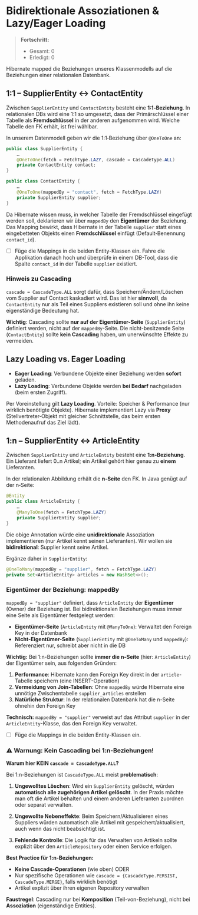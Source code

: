 
# Bidirektionale Assoziationen & Lazy/Eager Loading
> **Fortschritt:** <!-- wird live gezählt -->
> - Gesamt: <span id="t-total">0</span>
> - Erledigt: <span id="t-done">0</span>

Hibernate mapped die Beziehungen unseres Klassenmodells auf die Beziehungen einer relationalen Datenbank.

## 1:1 – SupplierEntity ↔ ContactEntity

Zwischen `SupplierEntity` und `ContactEntity` besteht eine **1:1‑Beziehung**. In relationalen DBs wird eine 1:1 so umgesetzt, dass der Primärschlüssel einer Tabelle als **Fremdschlüssel** in der anderen aufgenommen wird. Welche Tabelle den FK erhält, ist frei wählbar.

In unserem Datenmodell geben wir die 1:1‑Beziehung über `@OneToOne` an:

```java
public class SupplierEntity {
    …
    @OneToOne(fetch = FetchType.LAZY, cascade = CascadeType.ALL)
    private ContactEntity contact;
}
```

```java
public class ContactEntity {
    …
    @OneToOne(mappedBy = "contact", fetch = FetchType.LAZY)
    private SupplierEntity supplier;
}
```

Da Hibernate wissen muss, in welcher Tabelle der Fremdschlüssel eingefügt werden soll, deklarieren wir über `mappedBy` den **Eigentümer** der Beziehung. Das Mapping bewirkt, dass Hibernate in der Tabelle `supplier` statt eines eingebetteten Objekts einen **Fremdschlüssel** einfügt (Default‑Benennung `contact_id`). 

- [ ] Füge die Mappings in die beiden Entity-Klassen ein. Fahre die Applikation danach hoch und überprüfe in einem DB-Tool, dass die Spalte `contact_id` in der Tabelle `supplier` existiert.

### Hinweis zu Cascading

`cascade = CascadeType.ALL` sorgt dafür, dass Speichern/Ändern/Löschen vom Supplier auf Contact kaskadiert wird. Das ist hier **sinnvoll**, da `ContactEntity`  nur als Teil eines Suppliers existieren soll und ohne ihn keine eigenständige Bedeutung hat.

**Wichtig**: Cascading sollte **nur auf der Eigentümer-Seite** (`SupplierEntity`) definiert werden, nicht auf der `mappedBy`-Seite. Die nicht-besitzende Seite (`ContactEntity`) sollte **kein Cascading** haben, um unerwünschte Effekte zu vermeiden.

## Lazy Loading vs. Eager Loading

- **Eager Loading**: Verbundene Objekte einer Beziehung werden **sofort** geladen.
- **Lazy Loading**: Verbundene Objekte werden **bei Bedarf** nachgeladen (beim ersten Zugriff).

Per Voreinstellung gilt **Lazy Loading**. Vorteile: Speicher & Performance (nur wirklich benötigte Objekte). Hibernate implementiert Lazy via **Proxy** (Stellvertreter‑Objekt mit gleicher Schnittstelle, das beim ersten Methodenaufruf das Ziel lädt).

## 1:n – SupplierEntity ↔ ArticleEntity

Zwischen `SupplierEntity` und `ArticleEntity` besteht eine **1:n‑Beziehung**. Ein Lieferant liefert 0..n Artikel; ein Artikel gehört hier genau zu **einem** Lieferanten.

In der relationalen Abbildung erhält die **n‑Seite** den FK. In Java genügt auf der n‑Seite:

```java
@Entity
public class ArticleEntity {
    …
    @ManyToOne(fetch = FetchType.LAZY)
    private SupplierEntity supplier;
}
```

Die obige Annotation würde eine **unidirektionale** Assoziation implementieren (nur Artikel kennt seinen Lieferanten). Wir wollen sie **bidirektional**: Supplier kennt seine Artikel.

Ergänze daher in `SupplierEntity`:

```java
@OneToMany(mappedBy = "supplier", fetch = FetchType.LAZY)
private Set<ArticleEntity> articles = new HashSet<>();
```

### Eigentümer der Beziehung: mappedBy

`mappedBy = "supplier"` definiert, dass `ArticleEntity` der **Eigentümer** (Owner) der Beziehung ist. Bei bidirektionalen Beziehungen muss immer eine Seite als Eigentümer festgelegt werden:

- **Eigentümer-Seite** (`ArticleEntity` mit `@ManyToOne`): Verwaltet den Foreign Key in der Datenbank
- **Nicht-Eigentümer-Seite** (`SupplierEntity` mit `@OneToMany` und `mappedBy`): Referenziert nur, schreibt aber nicht in die DB

**Wichtig:** Bei 1:n-Beziehungen sollte **immer die n-Seite** (hier: `ArticleEntity`) der Eigentümer sein, aus folgenden Gründen:

1. **Performance**: Hibernate kann den Foreign Key direkt in der `article`-Tabelle speichern (eine INSERT-Operation)
2. **Vermeidung von Join-Tabellen**: Ohne `mappedBy` würde Hibernate eine unnötige Zwischentabelle `supplier_articles` erstellen
3. **Natürliche Struktur**: In der relationalen Datenbank hat die n-Seite ohnehin den Foreign Key

**Technisch:** `mappedBy = "supplier"` verweist auf das Attribut `supplier` in der `ArticleEntity`-Klasse, das den Foreign Key verwaltet.

- [ ] Füge die Mappings in die beiden Entity-Klassen ein.

### ⚠️ Warnung: Kein Cascading bei 1:n-Beziehungen!

**Warum hier KEIN `cascade = CascadeType.ALL`?**

Bei 1:n-Beziehungen ist `CascadeType.ALL` meist **problematisch**:

1. **Ungewolltes Löschen**: Wird ein `SupplierEntity` gelöscht, würden **automatisch alle zugehörigen Artikel gelöscht**. In der Praxis möchte man oft die Artikel behalten und einem anderen Lieferanten zuordnen oder separat verwalten.

2. **Ungewollte Nebeneffekte**: Beim Speichern/Aktualisieren eines Suppliers würden automatisch alle Artikel mit gespeichert/aktualisiert, auch wenn das nicht beabsichtigt ist.

3. **Fehlende Kontrolle**: Die Logik für das Verwalten von Artikeln sollte explizit über den `ArticleRepository` oder einen Service erfolgen.

**Best Practice für 1:n-Beziehungen:**
- **Keine Cascade-Operationen** (wie oben) ODER
- Nur spezifische Operationen wie `cascade = {CascadeType.PERSIST, CascadeType.MERGE}`, falls wirklich benötigt
- Artikel explizit über ihren eigenen Repository verwalten

**Faustregel**: Cascading nur bei **Komposition** (Teil-von-Beziehung), nicht bei **Assoziation** (eigenständige Entities).
